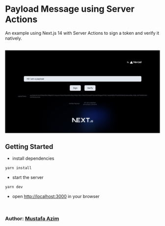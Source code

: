# Payload Message using Server Actions

An example using Next.js 14 with Server Actions to sign a token and verify it natively.

<br/>
<img src="./public/readme_0.jpg" >
<br/>

## Getting Started

- install dependencies

```bash
yarn install
```

- start the server

```bash
yarn dev
```

- open [http://localhost:3000](http://localhost:3000) in your browser

<br/>

### Author: [Mustafa Azim](https://github.com/mazimcoder)
